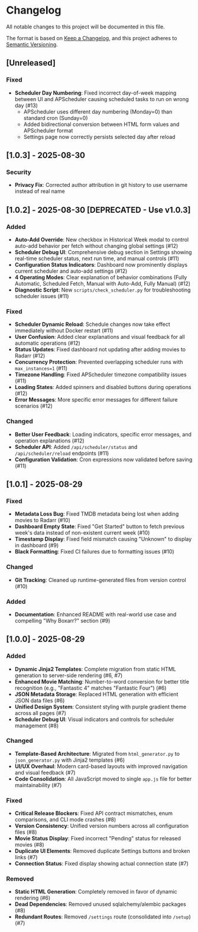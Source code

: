 # Changelog

All notable changes to this project will be documented in this file.

The format is based on [Keep a Changelog](https://keepachangelog.com/en/1.0.0/),
and this project adheres to [Semantic Versioning](https://semver.org/spec/v2.0.0.html).

## [Unreleased]

### Fixed
- **Scheduler Day Numbering**: Fixed incorrect day-of-week mapping between UI and APScheduler causing scheduled tasks to run on wrong day (#13)
  - APScheduler uses different day numbering (Monday=0) than standard cron (Sunday=0)
  - Added bidirectional conversion between HTML form values and APScheduler format
  - Settings page now correctly persists selected day after reload

## [1.0.3] - 2025-08-30

### Security
- **Privacy Fix**: Corrected author attribution in git history to use username instead of real name

## [1.0.2] - 2025-08-30 [DEPRECATED - Use v1.0.3]

### Added
- **Auto-Add Override**: New checkbox in Historical Week modal to control auto-add behavior per fetch without changing global settings (#12)
- **Scheduler Debug UI**: Comprehensive debug section in Settings showing real-time scheduler status, next run time, and manual controls (#11)
- **Configuration Status Indicators**: Dashboard now prominently displays current scheduler and auto-add settings (#12)
- **4 Operating Modes**: Clear explanation of behavior combinations (Fully Automatic, Scheduled Fetch, Manual with Auto-Add, Fully Manual) (#12)
- **Diagnostic Script**: New `scripts/check_scheduler.py` for troubleshooting scheduler issues (#11)

### Fixed
- **Scheduler Dynamic Reload**: Schedule changes now take effect immediately without Docker restart (#11)
- **User Confusion**: Added clear explanations and visual feedback for all automatic operations (#12)
- **Status Updates**: Fixed dashboard not updating after adding movies to Radarr (#12)
- **Concurrency Protection**: Prevented overlapping scheduler runs with `max_instances=1` (#11)
- **Timezone Handling**: Fixed APScheduler timezone compatibility issues (#11)
- **Loading States**: Added spinners and disabled buttons during operations (#12)
- **Error Messages**: More specific error messages for different failure scenarios (#12)

### Changed
- **Better User Feedback**: Loading indicators, specific error messages, and operation explanations (#12)
- **Scheduler API**: Added `/api/scheduler/status` and `/api/scheduler/reload` endpoints (#11)
- **Configuration Validation**: Cron expressions now validated before saving (#11)

## [1.0.1] - 2025-08-29

### Fixed
- **Metadata Loss Bug**: Fixed TMDB metadata being lost when adding movies to Radarr (#10)
- **Dashboard Empty State**: Fixed "Get Started" button to fetch previous week's data instead of non-existent current week (#10)
- **Timestamp Display**: Fixed field mismatch causing "Unknown" to display in dashboard (#9)
- **Black Formatting**: Fixed CI failures due to formatting issues (#10)

### Changed
- **Git Tracking**: Cleaned up runtime-generated files from version control (#10)

### Added
- **Documentation**: Enhanced README with real-world use case and compelling "Why Boxarr?" section (#9)

## [1.0.0] - 2025-08-29

### Added
- **Dynamic Jinja2 Templates**: Complete migration from static HTML generation to server-side rendering (#6, #7)
- **Enhanced Movie Matching**: Number-to-word conversion for better title recognition (e.g., "Fantastic 4" matches "Fantastic Four") (#6)
- **JSON Metadata Storage**: Replaced HTML generation with efficient JSON data files (#6)
- **Unified Design System**: Consistent styling with purple gradient theme across all pages (#7)
- **Scheduler Debug UI**: Visual indicators and controls for scheduler management (#8)

### Changed
- **Template-Based Architecture**: Migrated from `html_generator.py` to `json_generator.py` with Jinja2 templates (#6)
- **UI/UX Overhaul**: Modern card-based layouts with improved navigation and visual feedback (#7)
- **Code Consolidation**: All JavaScript moved to single `app.js` file for better maintainability (#7)

### Fixed
- **Critical Release Blockers**: Fixed API contract mismatches, enum comparisons, and CLI mode crashes (#8)
- **Version Consistency**: Unified version numbers across all configuration files (#8)
- **Movie Status Display**: Fixed incorrect "Pending" status for released movies (#8)
- **Duplicate UI Elements**: Removed duplicate Settings buttons and broken links (#7)
- **Connection Status**: Fixed display showing actual connection state (#7)

### Removed
- **Static HTML Generation**: Completely removed in favor of dynamic rendering (#6)
- **Dead Dependencies**: Removed unused sqlalchemy/alembic packages (#8)
- **Redundant Routes**: Removed `/settings` route (consolidated into `/setup`) (#7)